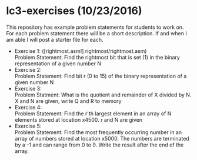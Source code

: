 # lc3-exercises (10/23/2016)
This repository has example problem statements for students to work on. For each problem statement there will be a short description. If and when I am able I will post a starter file for each.
* Exercise 1: ([rightmost.asm!] rightmost/rightmost.asm)  
Problem Statement: Find the rightmost bit that is set (1) in the binary representation of a given number N  
* Exercise 2:  
Problem Statement: Find bit r (0 to 15) of the binary representation of a given number N  
* Exercise 3:  
Problem Statment: What is the quotient and remainder of X divided by N. X and N are given, write Q and R to memory  
* Exercise 4:  
Problem Statement: Find the r'th largest element in an array of N elements stored at location x4500. r and N are given  
* Exercise 5:  
Problem Statement: Find the most frequently occurring number in an array of numbers stored at location x5000. The numbers are terminated by a -1 and can range from 0 to 9. Write the result after the end of the array. 
